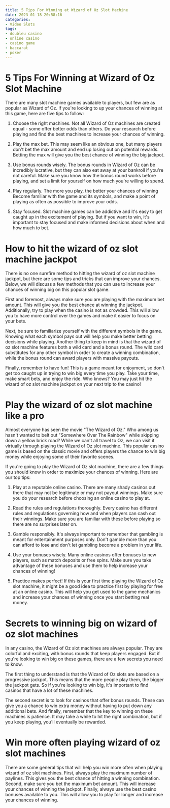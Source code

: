 ```yaml
---
title: 5 Tips For Winning at Wizard of Oz Slot Machine
date: 2023-01-18 20:58:16
categories:
- Video Slots
tags:
- doubleu casino
- online casino
- casino game
- baccarat
- poker
---
```



#  5 Tips For Winning at Wizard of Oz Slot Machine

There are many slot machine games available to players, but few are as popular as Wizard of Oz. If you're looking to up your chances of winning at this game, here are five tips to follow:

1. Choose the right machines. Not all Wizard of Oz machines are created equal - some offer better odds than others. Do your research before playing and find the best machines to increase your chances of winning.

2. Play the max bet. This may seem like an obvious one, but many players don't bet the max amount and end up losing out on potential rewards. Betting the max will give you the best chance of winning the big jackpot.

3. Use bonus rounds wisely. The bonus rounds in Wizard of Oz can be incredibly lucrative, but they can also eat away at your bankroll if you're not careful. Make sure you know how the bonus round works before playing, and set a limit for yourself on how much you're willing to spend.

4. Play regularly. The more you play, the better your chances of winning Become familiar with the game and its symbols, and make a point of playing as often as possible to improve your odds.

5. Stay focused. Slot machine games can be addictive and it's easy to get caught up in the excitement of playing. But if you want to win, it's important to stay focused and make informed decisions about when and how much to bet.

#  How to hit the wizard of oz slot machine jackpot 

There is no one surefire method to hitting the wizard of oz slot machine jackpot, but there are some tips and tricks that can improve your chances. Below, we will discuss a few methods that you can use to increase your chances of winning big on this popular slot game.

First and foremost, always make sure you are playing with the maximum bet amount. This will give you the best chance at winning the jackpot. Additionally, try to play when the casino is not as crowded. This will allow you to have more control over the games and make it easier to focus on your bets.

Next, be sure to familiarize yourself with the different symbols in the game. Knowing what each symbol pays out will help you make better betting decisions while playing. Another thing to keep in mind is that the wizard of oz slot machine features both a wild card and a bonus round. The wild card substitutes for any other symbol in order to create a winning combination, while the bonus round can award players with massive payouts.

Finally, remember to have fun! This is a game meant for enjoyment, so don't get too caught up in trying to win big every time you play. Take your time, make smart bets, and enjoy the ride. Who knows? You may just hit the wizard of oz slot machine jackpot on your next trip to the casino!

#  Play the wizard of oz slot machine like a pro 

Almost everyone has seen the movie "The Wizard of Oz." Who among us hasn't wanted to belt out "Somewhere Over The Rainbow" while skipping down a yellow brick road? While we can't all travel to Oz, we can visit it virtually through playing the Wizard of Oz slot machine. This popular casino game is based on the classic movie and offers players the chance to win big money while enjoying some of their favorite scenes.

If you're going to play the Wizard of Oz slot machine, there are a few things you should know in order to maximize your chances of winning. Here are our top tips:

1. Play at a reputable online casino. There are many shady casinos out there that may not be legitimate or may not payout winnings. Make sure you do your research before choosing an online casino to play at.


2. Read the rules and regulations thoroughly. Every casino has different rules and regulations governing how and when players can cash out their winnings. Make sure you are familiar with these before playing so there are no surprises later on.


3. Gamble responsibly. It's always important to remember that gambling is meant for entertainment purposes only. Don't gamble more than you can afford to lose and don't let gambling become a problem in your life.


4. Use your bonuses wisely. Many online casinos offer bonuses to new players, such as match deposits or free spins. Make sure you take advantage of these bonuses and use them to help increase your chances of winning!


5. Practice makes perfect! If this is your first time playing the Wizard of Oz slot machine, it might be a good idea to practice first by playing for free at an online casino. This will help you get used to the game mechanics and increase your chances of winning once you start betting real money.

#  Secrets to winning big on wizard of oz slot machines 

In any casino, the Wizard of Oz slot machines are always popular. They are colorful and exciting, with bonus rounds that keep players engaged. But if you're looking to win big on these games, there are a few secrets you need to know.

The first thing to understand is that the Wizard of Oz slots are based on a progressive jackpot. This means that the more people play them, the bigger the jackpot gets. So if you're looking to win big, it's important to find casinos that have a lot of these machines.

The second secret is to look for casinos that offer bonus rounds. These can give you a chance to win extra money without having to put down any additional bets. And finally, remember that the key to winning on these machines is patience. It may take a while to hit the right combination, but if you keep playing, you'll eventually be rewarded.

#  Win more often playing wizard of oz slot machines

There are some general tips that will help you win more often when playing wizard of oz slot machines. First, always play the maximum number of paylines. This gives you the best chance of hitting a winning combination. Second, make sure you bet the maximum bet amount. This will increase your chances of winning the jackpot. Finally, always use the best casino bonuses available to you. This will allow you to play for longer and increase your chances of winning.